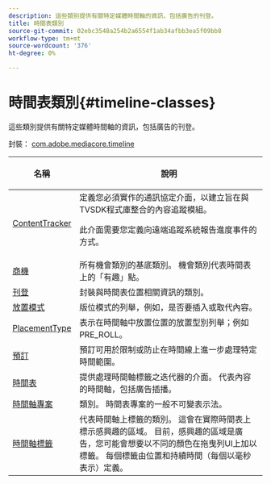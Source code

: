 ```yaml
---
description: 這些類別提供有關特定媒體時間軸的資訊，包括廣告的刊登。
title: 時間表類別
source-git-commit: 02ebc3548a254b2a6554f1ab34afbb3ea5f09bb8
workflow-type: tm+mt
source-wordcount: '376'
ht-degree: 0%

---
```


# 時間表類別{#timeline-classes}

這些類別提供有關特定媒體時間軸的資訊，包括廣告的刊登。

封裝： [com.adobe.mediacore.timeline](https://help.adobe.com/en_US/primetime/api/psdk/asdoc-dhls_1.4/com/adobe/mediacore/timeline/package-detail.html)

<table frame="all" colsep="1" rowsep="1" id="table_6752E908BA6546549619994A3F7D5F87"> 
 <thead> 
  <tr rowsep="1"> 
   <th colname="1" class="entry"> 名稱 </th> 
   <th colname="2" class="entry"> <p>說明 </p> </th> 
  </tr> 
 </thead>
 <tbody> 
  <tr rowsep="1"> 
   <td colname="1"> <span class="codeph"> <a href="https://help.adobe.com/en_US/primetime/api/psdk/asdoc-dhls_1.4/com/adobe/mediacore/timeline/ContentTracker.html" format="html" scope="external"> ContentTracker </a> </span> </td> 
   <td colname="2"> 定義您必須實作的通訊協定介面，以建立旨在與TVSDK程式庫整合的內容追蹤模組。 <p>此介面需要您定義向遠端追蹤系統報告進度事件的方式。 </p> </td> 
  </tr> 
  <tr rowsep="1"> 
   <td colname="1"> <span class="codeph"> <a href="https://help.adobe.com/en_US/primetime/api/psdk/asdoc-dhls_1.4/com/adobe/mediacore/timeline/Opportunity.html" format="html" scope="external"> 商機 </a> </span> </td> 
   <td colname="2"> 所有機會類別的基底類別。 機會類別代表時間表上的「有趣」點。 </td> 
  </tr> 
  <tr rowsep="1"> 
   <td colname="1"> <span class="codeph"> <a href="https://help.adobe.com/en_US/primetime/api/psdk/asdoc-dhls_1.4/com/adobe/mediacore/timeline/Placement.html" format="html" scope="external"> 刊登 </a> </span> </td> 
   <td colname="2"> 封裝與時間表位置相關資訊的類別。 </td> 
  </tr> 
  <tr rowsep="1"> 
   <td colname="1"> <span class="codeph"> <a href="https://help.adobe.com/en_US/primetime/api/psdk/asdoc-dhls_1.4/com/adobe/mediacore/timeline/PlacementMode.html" format="html" scope="external"> 放置模式 </a> </span> </td> 
   <td colname="2"> 版位模式的列舉，例如，是否要插入或取代內容。 </td> 
  </tr> 
  <tr rowsep="1"> 
   <td colname="1"> <span class="codeph"> <a href="https://help.adobe.com/en_US/primetime/api/psdk/asdoc-dhls_1.4/com/adobe/mediacore/timeline/PlacementType.html" format="html" scope="external"> PlacementType </a> </span> </td> 
   <td colname="2"> 表示在時間軸中放置位置的放置型別列舉；例如PRE_ROLL。 </td> 
  </tr> 
  <tr rowsep="1"> 
   <td colname="1"> <span class="codeph"> <a href="https://help.adobe.com/en_US/primetime/api/psdk/asdoc-dhls_1.4/com/adobe/mediacore/timeline/Reservation.html" format="html" scope="external"> 預訂 </a> </span> </td> 
   <td colname="2"> 預訂可用於限制或防止在時間線上進一步處理特定時間範圍。 </td> 
  </tr> 
  <tr rowsep="1"> 
   <td colname="1"> <span class="codeph"> <a href="https://help.adobe.com/en_US/primetime/api/psdk/asdoc-dhls_1.4/com/adobe/mediacore/timeline/Timeline.html" format="html" scope="external"> 時間表 </a> </span> </td> 
   <td colname="2"> 提供處理時間軸標籤之迭代器的介面。 代表內容的時間軸，包括廣告插播。 </td> 
  </tr> 
  <tr rowsep="1"> 
   <td colname="1"> <span class="codeph"> <a href="https://help.adobe.com/en_US/primetime/api/psdk/asdoc-dhls_1.4/com/adobe/mediacore/timeline/TimelineItem.html" format="html" scope="external"> 時間軸專案 </a> </span> </td> 
   <td colname="2"> 類別。 時間表專案的一般不可變表示法。 </td> 
  </tr> 
  <tr rowsep="1"> 
   <td colname="1"> <span class="codeph"> <a href="https://help.adobe.com/en_US/primetime/api/psdk/asdoc-dhls_1.4/com/adobe/mediacore/timeline/TimelineMarker.html" format="html" scope="external"> 時間軸標籤 </a> </span> </td> 
   <td colname="2"> 代表時間軸上標籤的類別。 這會在實際時間表上標示感興趣的區域。 目前，感興趣的區域是廣告，您可能會想要以不同的顏色在拖曳列UI上加以標籤。 每個標籤由位置和持續時間（每個以毫秒表示）定義。 </td> 
  </tr> 
 </tbody> 
</table>
